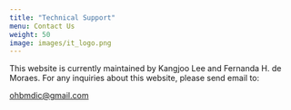 ```yaml
---
title: "Technical Support"
menu: Contact Us
weight: 50
image: images/it_logo.png
---
```


This website is currently maintained by Kangjoo Lee and Fernanda H. de Moraes. For any inquiries about this website, please send email to: <p style="color:blue;">ohbmdic@gmail.com</p>
